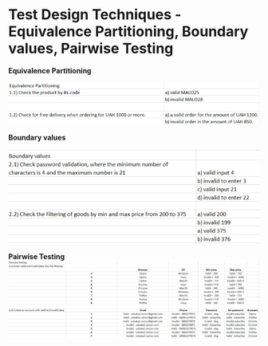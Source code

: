 # Test Design Techniques - Equivalence Partitioning, Boundary values, Pairwise Testing

**Equivalence Partitioning**
    
![](screenshot/EquivalencePartitioning.png)

**Boundary values**
  
![](screenshot/BoundaryValues.png)

**Pairwise Testing**
![](screenshot/PairwiseTesting.png)
